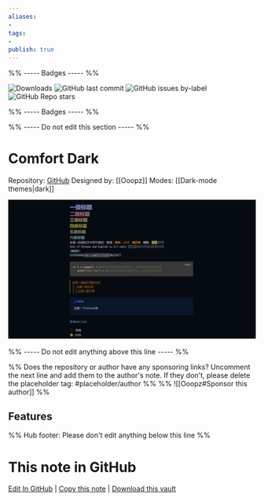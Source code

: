 ```yaml
---
aliases:
- 
tags: 
- 
publish: true
---
```


%% ----- Badges ----- %%

![Downloads](https://img.shields.io/badge/downloads-2671-573E7A?style=for-the-badge&logo=)
![GitHub last commit](https://img.shields.io/github/last-commit/Ooopz/obsidianmd-theme-comfort-dark?color=573E7A&label=last%20update&logo=github&style=for-the-badge)
![GitHub issues by-label](https://img.shields.io/github/issues/Ooopz/obsidianmd-theme-comfort-dark/help%20wanted?color=573E7A&logo=github&style=for-the-badge) 
![GitHub Repo stars](https://img.shields.io/github/stars/Ooopz/obsidianmd-theme-comfort-dark?color=573E7A&logo=github&style=for-the-badge)

%% ----- Badges ----- %%

%% ----- Do not edit this section ----- %%

# Comfort Dark

Repository: [GitHub](https://github.com/Ooopz/obsidianmd-theme-comfort-dark)
Designed by: [[Ooopz]]
Modes: [[Dark-mode themes|dark]]



![screenshot](https://github.com/Ooopz/obsidianmd-theme-comfort-dark/raw/HEAD/screenshot.png)

%% ----- Do not edit anything above this line ----- %% 

%% Does the repository or author have any sponsoring links? Uncomment the next line and add them to the author's note. If they don't, please delete the placeholder tag: #placeholder/author %%
%% ![[Ooopz#Sponsor this author]] %%


## Features



%% Hub footer: Please don't edit anything below this line %%

# This note in GitHub

<span class="git-footer">[Edit In GitHub](https://github.dev/obsidian-community/obsidian-hub/blob/main/02%20-%20Community%20Expansions/02.05%20All%20Community%20Expansions/Themes/Comfort%20Dark.md "git-hub-edit-note") | [Copy this note](https://raw.githubusercontent.com/obsidian-community/obsidian-hub/main/02%20-%20Community%20Expansions/02.05%20All%20Community%20Expansions/Themes/Comfort%20Dark.md "git-hub-copy-note") | [Download this vault](https://github.com/obsidian-community/obsidian-hub/archive/refs/heads/main.zip "git-hub-download-vault") </span>
